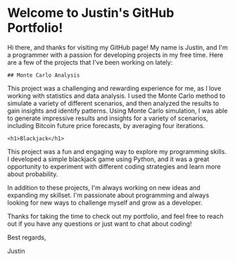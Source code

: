 <html>
  <head>
    <meta charset="UTF-8">
  </head>
  <body>
    <h1>Welcome to Justin's GitHub Portfolio!</h1>
    
Hi there, and thanks for visiting my GitHub page! My name is Justin, and I'm a programmer with a passion for developing projects in my free time. Here are a few of the projects that I've been working on lately:

    ## Monte Carlo Analysis
This project was a challenging and rewarding experience for me, as I love working with statistics and data analysis. I used the Monte Carlo method to simulate a variety of different scenarios, and then analyzed the results to gain insights and identify patterns. Using Monte Carlo simulation, I was able to generate impressive results and insights for a variety of scenarios, including Bitcoin future price forecasts, by averaging four iterations.

    <h1>Blackjack</h1>
This project was a fun and engaging way to explore my programming skills. I developed a simple blackjack game using Python, and it was a great opportunity to experiment with different coding strategies and learn more about probability.

In addition to these projects, I'm always working on new ideas and expanding my skillset. I'm passionate about programming and always looking for new ways to challenge myself and grow as a developer.

Thanks for taking the time to check out my portfolio, and feel free to reach out if you have any questions or just want to chat about coding!

Best regards,

Justin
    
  </body>
</html>
